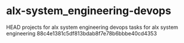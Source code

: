 # alx-system_engineering-devops
HEAD
projects for alx system engineering devops
tasks for alx system engineering
88c4e1381c5df813bdab8f7e78b6bbbe40cd4353
